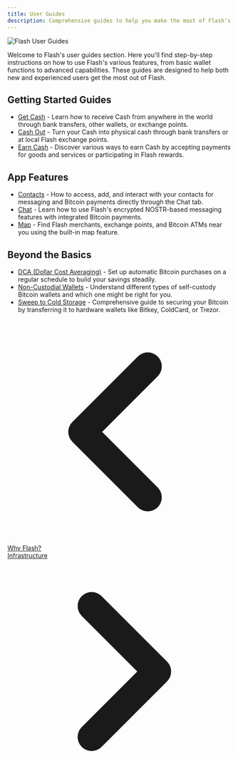 ```yaml
---
title: User Guides
description: Comprehensive guides to help you make the most of Flash's features and capabilities.
---
```


<div class="text-center mb-12">
  <img src="/images/badges/webp/guides.webp" alt="Flash User Guides" class="mx-auto h-40 mb-4" />
</div>

Welcome to Flash's user guides section. Here you'll find step-by-step instructions on how to use Flash's various features, from basic wallet functions to advanced capabilities. These guides are designed to help both new and experienced users get the most out of Flash.

## Getting Started Guides

- [Get Cash](guides/get-cash) - Learn how to receive Cash from anywhere in the world through bank transfers, other wallets, or exchange points.
- [Cash Out](guides/cash-out) - Turn your Cash into physical cash through bank transfers or at local Flash exchange points.
- [Earn Cash](guides/earn) - Discover various ways to earn Cash by accepting payments for goods and services or participating in Flash rewards.

## App Features

- [Contacts](guides/contacts) - How to access, add, and interact with your contacts for messaging and Bitcoin payments directly through the Chat tab.
- [Chat](guides/chat) - Learn how to use Flash's encrypted NOSTR-based messaging features with integrated Bitcoin payments.
- [Map](guides/map) - Find Flash merchants, exchange points, and Bitcoin ATMs near you using the built-in map feature.

## Beyond the Basics

- [DCA (Dollar Cost Averaging)](guides/dca) - Set up automatic Bitcoin purchases on a regular schedule to build your savings steadily.
- [Non-Custodial Wallets](guides/non-custodial-wallets) - Understand different types of self-custody Bitcoin wallets and which one might be right for you.
- [Sweep to Cold Storage](guides/sweep-to-cold-storage) - Comprehensive guide to securing your Bitcoin by transferring it to hardware wallets like Bitkey, ColdCard, or Trezor.

<!-- Navigation links -->
<div class="flex justify-between items-center mt-8 pt-4 border-t border-zinc-200 dark:border-zinc-700">
  <div class="w-1/3 text-left">
    <a href="why-flash" class="inline-flex items-center bg-purple-600 hover:bg-purple-700 text-white rounded-md transition-colors px-4 py-2 text-sm font-medium shadow-sm hover:shadow-md">
      <svg xmlns="http://www.w3.org/2000/svg" class="h-6 w-6 mr-2" fill="none" viewBox="0 0 24 24" stroke="currentColor">
        <path stroke-linecap="round" stroke-linejoin="round" stroke-width="3" d="M15 19l-7-7 7-7" />
      </svg>
      Why Flash?
    </a>
  </div>
  <div class="w-1/3 text-center">
    <!-- Optional center content -->
  </div>
  <div class="w-1/3 text-right">
    <a href="infrastructure" class="inline-flex items-center bg-purple-600 hover:bg-purple-700 text-white rounded-md transition-colors px-4 py-2 text-sm font-medium shadow-sm hover:shadow-md">
      Infrastructure
      <svg xmlns="http://www.w3.org/2000/svg" class="h-6 w-6 ml-2" fill="none" viewBox="0 0 24 24" stroke="currentColor">
        <path stroke-linecap="round" stroke-linejoin="round" stroke-width="3" d="M9 5l7 7-7 7" />
      </svg>
    </a>
  </div>
</div> 